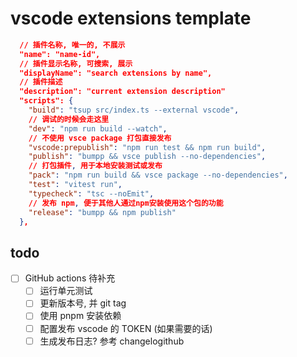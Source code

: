 # vscode extensions template

```json
  // 插件名称, 唯一的, 不展示
  "name": "name-id",
  // 插件显示名称, 可搜索, 展示
  "displayName": "search extensions by name",
  // 插件描述
  "description": "current extension description"
  "scripts": {
    "build": "tsup src/index.ts --external vscode",
    // 调试的时候会走这里
    "dev": "npm run build --watch",
    // 不使用 vsce package 打包直接发布
    "vscode:prepublish": "npm run test && npm run build",
    "publish": "bumpp && vsce publish --no-dependencies",
    // 打包插件, 用于本地安装测试或发布
    "pack": "npm run build && vsce package --no-dependencies",
    "test": "vitest run",
    "typecheck": "tsc --noEmit",
    // 发布 npm, 便于其他人通过npm安装使用这个包的功能
    "release": "bumpp && npm publish"
  },
```

## todo

- [ ] GitHub actions 待补充
  - [ ] 运行单元测试
  - [ ] 更新版本号, 并 git tag
  - [ ] 使用 pnpm 安装依赖
  - [ ] 配置发布 vscode 的 TOKEN (如果需要的话)
  - [ ] 生成发布日志? 参考 changelogithub
